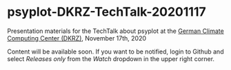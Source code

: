 # psyplot-DKRZ-TechTalk-20201117
Presentation materials for the TechTalk about psyplot at the [German Climate Computing Center (DKRZ)][DKRZ], November 17th, 2020

Content will be available soon. If you want to be notified, login to Github and select _Releases only_ from the _Watch_ dropdown in the upper right corner.


[DKRZ]: https://www.dkrz.de/
